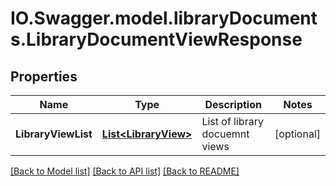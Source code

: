 # IO.Swagger.model.libraryDocuments.LibraryDocumentViewResponse
## Properties

Name | Type | Description | Notes
------------ | ------------- | ------------- | -------------
**LibraryViewList** | [**List&lt;LibraryView&gt;**](LibraryView.md) | List of library docuemnt views | [optional] 

[[Back to Model list]](../README.md#documentation-for-models) [[Back to API list]](../README.md#documentation-for-api-endpoints) [[Back to README]](../README.md)

